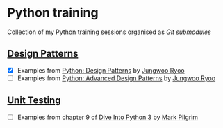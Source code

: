 # Python training

Collection of my Python training sessions organised as *Git submodules*

## [Design Patterns]
* [x] Examples from [Python: Design Patterns] by [Jungwoo Ryoo]
* [ ] Examples from [Python: Advanced Design Patterns] by [Jungwoo Ryoo]

[Design Patterns]: https://github.com/mrl5/python-design-patterns
[Python: Design Patterns]: https://www.linkedin.com/learning/python-design-patterns
[Python: Advanced Design Patterns]: https://www.linkedin.com/learning/python-advanced-design-patterns
[Jungwoo Ryoo]: https://www.linkedin.com/learning/instructors/jungwoo-ryoo

## [Unit Testing]
* [ ] Examples from chapter 9 of [Dive Into Python 3] by [Mark Pilgrim]

[Unit Testing]: https://github.com/mrl5/python-unit-testing
[Dive Into Python 3]: http://www.diveintopython3.net/
[Mark Pilgrim]: https://github.com/diveintomark

